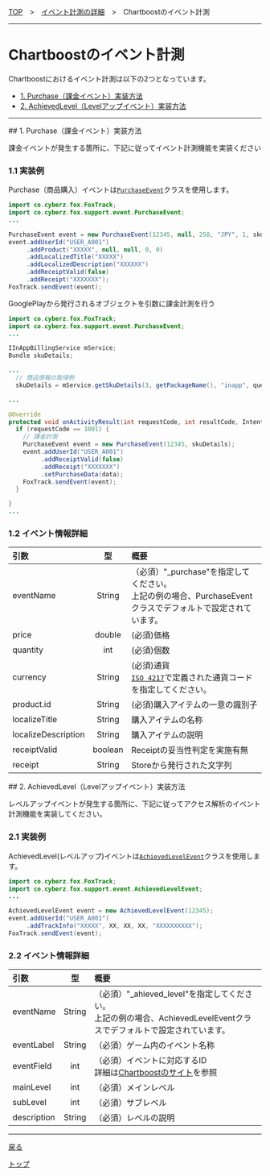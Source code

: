 [TOP](../../../README.md)　>　[イベント計測の詳細](../../README.md)　>　Chartboostのイベント計測

---

# Chartboostのイベント計測

Chartboostにおけるイベント計測は以下の2つとなっています。

* [1. Purchase（課金イベント）実装方法](#purchase)
* [2. AchievedLevel（Levelアップイベント）実装方法](#ahieved_level)

---

<div id="purchase"></div>
## 1. Purchase（課金イベント）実装方法

課金イベントが発生する箇所に、下記に従ってイベント計測機能を実装ください<br>

### 1.1 実装例

Purchase（商品購入）イベントは[`PurchaseEvent`](/4.x/lang/ja/doc/sdk_api/extension/PurchaseEvent.md)クラスを使用します。

```java
import co.cyberz.fox.FoxTrack;
import co.cyberz.fox.support.event.PurchaseEvent;
...

PurchaseEvent event = new PurchaseEvent(12345, null, 250, "JPY", 1, sku);
event.addUserId("USER_A001")
     .addProduct("XXXXX", null, null, 0, 0)
     .addLocalizedTitle("XXXXX")
     .addLocalizedDescription("XXXXXX")
     .addReceiptValid(false)
     .addReceipt("XXXXXXX");
FoxTrack.sendEvent(event);
```

GooglePlayから発行されるオブジェクトを引数に課金計測を行う

```java
import co.cyberz.fox.FoxTrack;
import co.cyberz.fox.support.event.PurchaseEvent;
...

IInAppBillingService mService;
Bundle skuDetails;

...
  // 商品情報の取得例
  skuDetails = mService.getSkuDetails(3, getPackageName(), "inapp", querySkus);

...

@Override
protected void onActivityResult(int requestCode, int resultCode, Intent data) {
  if (requestCode == 1001) {
    // 課金計測
    PurchaseEvent event = new PurchaseEvent(12345, skuDetails);
    event.addUserId("USER_A001")
         .addReceiptValid(false)
         .addReceipt("XXXXXXX")
         .setPurchaseData(data);
    FoxTrack.sendEvent(event);
  }

}
...
```

### 1.2 イベント情報詳細

| 引数 | 型 | 概要 |
|:---|:---:|:---|
|eventName|String|（必須）"_purchase"を指定してください。<br>上記の例の場合、PurchaseEventクラスでデフォルトで設定されています。|
|price|double|(必須)価格|
|quantity|int|(必須)個数|
|currency|String|(必須)通貨<br>[`ISO 4217`](http://ja.wikipedia.org/wiki/ISO_4217)で定義された通貨コードを指定してください。|
|product.id|String|(必須)購入アイテムの一意の識別子|
|localizeTitle|String|購入アイテムの名称|
|localizeDescription|String|購入アイテムの説明|
|receiptValid|boolean|Receiptの妥当性判定を実施有無|
|receipt|String|Storeから発行された文字列|


<div id="ahieved_level"></div>
## 2. AchievedLevel（Levelアップイベント）実装方法

レベルアップイベントが発生する箇所に、下記に従ってアクセス解析のイベント計測機能を実装してください。

### 2.1 実装例

AchievedLevel(レベルアップ)イベントは[`AchievedLevelEvent`](/4.x/lang/ja/doc/sdk_api/extension/AchievedLevelEvent.md)クラスを使用します。

```java
import co.cyberz.fox.FoxTrack;
import co.cyberz.fox.support.event.AchievedLevelEvent;
...

AchievedLevelEvent event = new AchievedLevelEvent(12345);
event.addUserId("USER_A001")
     .addTrackInfo("XXXXX", XX, XX, XX, "XXXXXXXXXX");
FoxTrack.sendEvent(event);
```

### 2.2 イベント情報詳細

| 引数 | 型 | 概要 |
|:---|:---:|:---|
|eventName|String|（必須）"_ahieved_level"を指定してください。<br>上記の例の場合、AchievedLevelEventクラスでデフォルトで設定されています。|
|eventLabel|String|（必須）ゲーム内のイベント名称|
|eventField|int|（必須）イベントに対応するID<br>詳細は[Chartboostのサイト](http://partners.chartboost.com/#general-event-tracking-information)を参照|
|mainLevel|int|（必須）メインレベル|
|subLevel|int|（必須）サブレベル|
|description|String|（必須）レベルの説明|


---
[戻る](../../README.md#cooperation_medias)

[トップ](../../../README.md)
